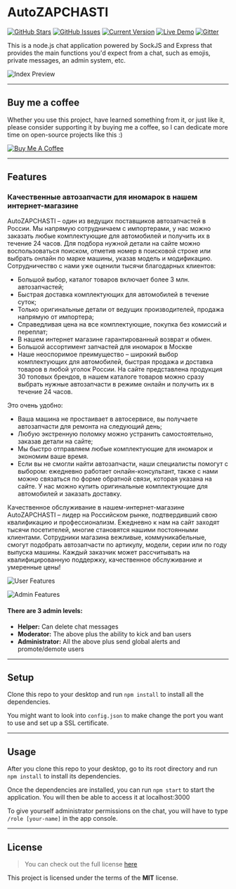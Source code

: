 AutoZAPCHASTI
============
[![GitHub Stars](https://img.shields.io/github/stars/IgorAntun/node-chat.svg)](https://github.com/IgorAntun/node-chat/stargazers) [![GitHub Issues](https://img.shields.io/github/issues/IgorAntun/node-chat.svg)](https://github.com/IgorAntun/node-chat/issues) [![Current Version](https://img.shields.io/badge/version-1.0.7-green.svg)](https://github.com/IgorAntun/node-chat) [![Live Demo](https://img.shields.io/badge/demo-online-green.svg)](https://igorantun.com/chat) [![Gitter](https://badges.gitter.im/Join%20Chat.svg)](https://gitter.im/IgorAntun/node-chat?utm_source=badge&utm_medium=badge&utm_campaign=pr-badge)

This is a node.js chat application powered by SockJS and Express that provides the main functions you'd expect from a chat, such as emojis, private messages, an admin system, etc.

![Index Preview](https://i.imgur.com/HyuXsvQ.png)

---
## Buy me a coffee

Whether you use this project, have learned something from it, or just like it, please consider supporting it by buying me a coffee, so I can dedicate more time on open-source projects like this :)

<a href="https://www.buymeacoffee.com/igorantun" target="_blank"><img src="https://www.buymeacoffee.com/assets/img/custom_images/orange_img.png" alt="Buy Me A Coffee" style="height: auto !important;width: auto !important;" ></a>

---

## Features
### Качественные автозапчасти для иномарок в нашем интернет-магазине
AutoZAPCHASTI – один из ведущих поставщиков автозапчастей в России. Мы напрямую сотрудничаем с импортерами, у нас можно заказать любые комплектующие для автомобилей и получить их в течение 24 часов. Для подбора нужной детали на сайте можно воспользоваться поиском, отметив номер в поисковой строке или выбрать онлайн по марке машины, указав модель и модификацию.
Сотрудничество с нами уже оценили тысячи благодарных клиентов:

- Большой выбор, каталог товаров включает более 3 млн. автозапчастей;
- Быстрая доставка комплектующих для автомобилей в течение суток;
- Только оригинальные детали от ведущих производителей, продажа напрямую от импортера;
- Справедливая цена на все комплектующие, покупка без комиссий и переплат;
- В нашем интернет магазине гарантированный возврат и обмен.
- Большой ассортимент запчастей для иномарок в Москве
- Наше неоспоримое преимущество – широкий выбор комплектующих для автомобилей, быстрая продажа и доставка товаров в любой уголок России. На сайте представлена продукция 30 топовых брендов, в нашем каталоге товаров можно сразу выбрать нужные автозапчасти в режиме онлайн и получить их в течение 24 часов.
  
Это очень удобно:
- Ваша машина не простаивает в автосервисе, вы получаете автозапчасти для ремонта на следующий день;
- Любую экстренную поломку можно устранить самостоятельно, заказав детали на сайте;
- Мы быстро отправляем любые комплектующие для иномарок и экономим ваше время.
- Если вы не смогли найти автозапчасти, наши специалисты помогут с выбором: ежедневно работает онлайн-консультант, также с нами можно связаться по форме обратной связи, которая указана на сайте. У нас можно купить оригинальные комплектующие для автомобилей и заказать доставку.

Качественное обслуживание в нашем-интернет-магазине
AutoZAPCHASTI – лидер на Российском рынке, подтвердивший свою квалификацию и профессионализм. Ежедневно к нам на сайт заходят тысячи посетителей, многие становятся нашими постоянными клиентами.
Сотрудники магазина вежливые, коммуникабельные, смогут подобрать автозапчасти по артикулу, модели, серии или по году выпуска машины. Каждый заказчик может рассчитывать на квалифицированную поддержку, качественное обслуживание и умеренные цены!

![User Features](http://i.imgur.com/WbF1fi2.png)

![Admin Features](http://i.imgur.com/xQFaadt.png)


#### There are 3 admin levels:
- **Helper:** Can delete chat messages
- **Moderator:** The above plus the ability to kick and ban users
- **Administrator:** All the above plus send global alerts and promote/demote users

---

## Setup
Clone this repo to your desktop and run `npm install` to install all the dependencies.

You might want to look into `config.json` to make change the port you want to use and set up a SSL certificate.

---

## Usage
After you clone this repo to your desktop, go to its root directory and run `npm install` to install its dependencies.

Once the dependencies are installed, you can run  `npm start` to start the application. You will then be able to access it at localhost:3000

To give yourself administrator permissions on the chat, you will have to type `/role [your-name]` in the app console.

---

## License
>You can check out the full license [here](https://github.com/IgorAntun/node-chat/blob/master/LICENSE)

This project is licensed under the terms of the **MIT** license.
